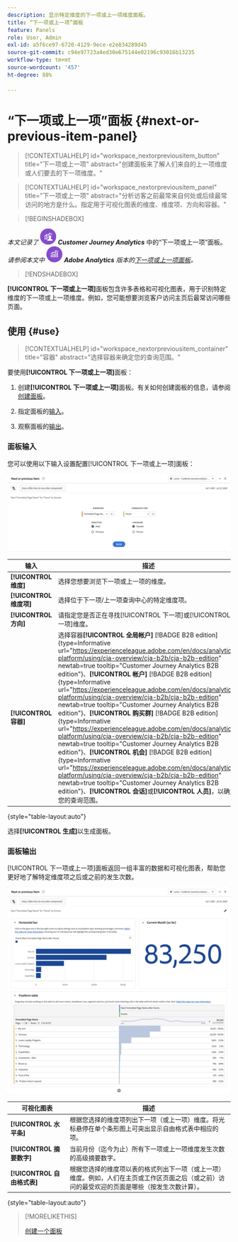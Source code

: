 ```yaml
---
description: 显示特定维度的下一项或上一项维度面板。
title: “下一项或上一项”面板
feature: Panels
role: User, Admin
exl-id: a5f6ce97-6720-4129-9ece-e2e834289d45
source-git-commit: c94e97723a4ed30e675144e02196c93016b13235
workflow-type: tm+mt
source-wordcount: '457'
ht-degree: 88%

---
```


# “下一项或上一项”面板 {#next-or-previous-item-panel}

<!-- markdownlint-disable MD034 -->

>[!CONTEXTUALHELP]
>id="workspace_nextorpreviousitem_button"
>title="下一项或上一项"
>abstract="创建面板来了解人们来自的上一项维度或人们要去的下一项维度。"

>[!CONTEXTUALHELP]
>id="workspace_nextorpreviousitem_panel"
>title="下一项或上一项"
>abstract="分析访客之前最常来自何处或后续最常访问的地方是什么。指定用于可视化图表的维度、维度项、方向和容器。"



<!-- markdownlint-enable MD034 -->

>[!BEGINSHADEBOX]

_本文记录了_ ![CustomerJourneyAnalytics](/help/assets/icons/CustomerJourneyAnalytics.svg) _**Customer Journey Analytics**_ 中的“下一项或上一项”面板。<br/>_请参阅本文中_ ![AdobeAnalytics](/help/assets/icons/AdobeAnalytics.svg) _**Adobe Analytics** 版本的[下一项或上一项面板](https://experienceleague.adobe.com/zh-hans/docs/analytics/analyze/analysis-workspace/panels/next-previous)。_

>[!ENDSHADEBOX]

**[!UICONTROL 下一项或上一项]**&#x200B;面板包含许多表格和可视化图表，用于识别特定维度的下一项或上一项维度。例如，您可能想要浏览客户访问主页后最常访问哪些页面。

## 使用 {#use}

>[!CONTEXTUALHELP]
>id="workspace_nextorpreviousitem_container"
>title="容器"
>abstract="选择容器来确定您的查询范围。"

要使用&#x200B;**[!UICONTROL 下一项或上一项]**&#x200B;面板：

1. 创建&#x200B;**[!UICONTROL 下一项或上一项]**&#x200B;面板。有关如何创建面板的信息，请参阅[创建面板](panels.md#create-a-panel)。

1. 指定面板的[输入](#panel-input)。

1. 观察面板的[输出](#panel-output)。

### 面板输入

您可以使用以下输入设置配置[!UICONTROL 下一项或上一项]面板：

![下一项或上一项面板](assets/next-or-previous-item.png)

| 输入 | 描述 |
| --- | --- |
| **[!UICONTROL 维度]** | 选择您想要浏览下一项或上一项的维度。 |
| **[!UICONTROL 维度项]** | 选择位于下一项/上一项查询中心的特定维度项。 |
| **[!UICONTROL 方向]** | 请指定您是否正在寻找[!UICONTROL 下一项]或[!UICONTROL 上一项]维度。 |
| **[!UICONTROL 容器]** | 选择容器&#x200B;**[!UICONTROL 全局帐户]** [!BADGE B2B edition]{type=Informative url="https://experienceleague.adobe.com/en/docs/analytics-platform/using/cja-overview/cja-b2b/cja-b2b-edition" newtab=true tooltip="Customer Journey Analytics B2B edition"}、**[!UICONTROL 帐户]** [!BADGE B2B edition]{type=Informative url="https://experienceleague.adobe.com/en/docs/analytics-platform/using/cja-overview/cja-b2b/cja-b2b-edition" newtab=true tooltip="Customer Journey Analytics B2B edition"}、**[!UICONTROL 购买群]** [!BADGE B2B edition]{type=Informative url="https://experienceleague.adobe.com/en/docs/analytics-platform/using/cja-overview/cja-b2b/cja-b2b-edition" newtab=true tooltip="Customer Journey Analytics B2B edition"}、**[!UICONTROL 机会]** [!BADGE B2B edition]{type=Informative url="https://experienceleague.adobe.com/en/docs/analytics-platform/using/cja-overview/cja-b2b/cja-b2b-edition" newtab=true tooltip="Customer Journey Analytics B2B edition"}、**[!UICONTROL 会话]**&#x200B;或&#x200B;**[!UICONTROL 人员]**，以确定您的查询范围。 |

{style="table-layout:auto"}

选择&#x200B;**[!UICONTROL 生成]**&#x200B;以生成面板。

### 面板输出

[!UICONTROL 下一项或上一项]面板返回一组丰富的数据和可视化图表，帮助您更好地了解特定维度项之后或之前的发生次数。


![下一项/上一项面板输出](assets/next-or-previous-item-output.png)


| 可视化图表 | 描述 |
| --- | --- |
| **[!UICONTROL 水平条]** | 根据您选择的维度项列出下一项（或上一项）维度。将光标悬停在单个条形图上可突出显示自由格式表中相应的项。 |
| **[!UICONTROL 摘要数字]** | 当前月份（迄今为止）所有下一项或上一项维度发生次数的高级摘要数字。 |
| **[!UICONTROL 自由格式表]** | 根据您选择的维度项以表的格式列出下一项（或上一项）维度。例如，人们在主页或工作区页面之后（或之前）访问的最受欢迎的页面是哪些（按发生次数计算）。 |

{style="table-layout:auto"}


>[!MORELIKETHIS]
>
>[创建一个面板](/help/analysis-workspace/c-panels/panels.md#create-a-panel)
>
